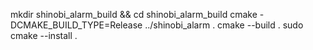 mkdir shinobi_alarm_build && cd shinobi_alarm_build
cmake -DCMAKE_BUILD_TYPE=Release ../shinobi_alarm .
cmake --build .
sudo cmake --install .
